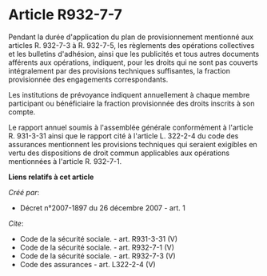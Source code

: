 # Article R932-7-7

Pendant la durée d'application du plan de provisionnement mentionné aux articles R. 932-7-3 à R. 932-7-5, les règlements des
opérations collectives et les bulletins d'adhésion, ainsi que les publicités et tous autres documents afférents aux
opérations, indiquent, pour les droits qui ne sont pas couverts intégralement par des provisions techniques suffisantes, la
fraction provisionnée des engagements correspondants. 

Les institutions de prévoyance indiquent annuellement à chaque membre participant ou bénéficiaire la fraction provisionnée
des droits inscrits à son compte. 

Le rapport annuel soumis à l'assemblée générale conformément à l'article R. 931-3-31 ainsi que le rapport cité à l'article L.
322-2-4 du code des assurances mentionnent les provisions techniques qui seraient exigibles en vertu des dispositions de
droit commun applicables aux opérations mentionnées à l'article R. 932-7-1.

**Liens relatifs à cet article**

_Créé par_:

  - Décret n°2007-1897 du 26 décembre 2007 - art. 1

_Cite_:

  - Code de la sécurité sociale. - art. R931-3-31 (V)
  - Code de la sécurité sociale. - art. R932-7-1 (V)
  - Code de la sécurité sociale. - art. R932-7-3 (V)
  - Code des assurances - art. L322-2-4 (V)
